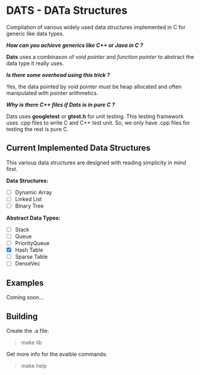 # **DATS** - **DAT**a **S**tructures

Compilation of various widely used data structures implemented in C for generic like data types.

***How can you achieve generics like C++ or Java in C ?***

**Dats** uses a combinason of *void pointer* and *function pointer* to abstract the data type it really uses.

***Is there some overhead using this trick ?***

Yes, the data pointed by void pointer must be heap allocated and often manipulated with pointer arithmetics. 

***Why is there C++ files if Dats is in pure C ?***

Dats uses **googletest** or **gtest.h** for unit testing. This testing framework uses .cpp files to write C and C++ test unit. So, we only have .cpp files for testing the rest is pure C. 

## Current Implemented Data Structures

This various data structures are designed with reading simplicity in mind first. 

**Data Structures:**

- [ ] Dynamic Array 
- [ ] Linked List   
- [ ] Binary Tree   

**Abstract Data Types:**

- [ ] Stack
- [ ] Queue 
- [ ] PriorityQueue
- [x] Hash Table
- [ ] Sparse Table
- [ ] DenseVec

## Examples

Coming soon...

## Building

Create the .a file:

> make lib

Get more info for the avaible commands: 

> make help